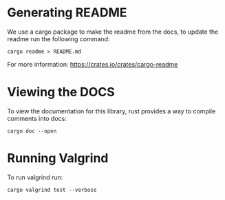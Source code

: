 # Generating README

We  use a cargo package to make the readme from the docs, to update the readme run the following command:

```
cargo readme > README.md
```

For more information: https://crates.io/crates/cargo-readme

# Viewing the DOCS

To view the documentation for this library, rust provides a way to compile comments into docs:

```
cargo doc --open
```

# Running Valgrind

To run valgrind run:

```
cargo valgrind test --verbose
```